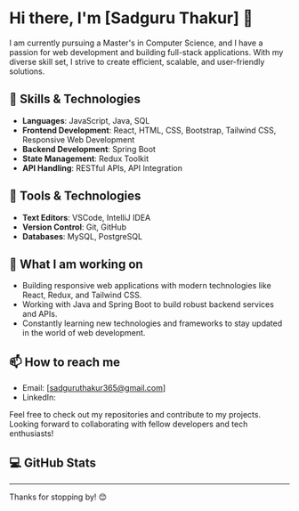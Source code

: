 # Hi there, I'm [Sadguru Thakur] 👋

I am currently pursuing a Master's in Computer Science, and I have a passion for web development and building full-stack applications. With my diverse skill set, I strive to create efficient, scalable, and user-friendly solutions.

## 🌱 Skills & Technologies

- **Languages**: JavaScript, Java, SQL
- **Frontend Development**: React, HTML, CSS, Bootstrap, Tailwind CSS, Responsive Web Development
- **Backend Development**: Spring Boot
- **State Management**: Redux Toolkit
- **API Handling**: RESTful APIs, API Integration

## 🔧 Tools & Technologies

- **Text Editors**: VSCode, IntelliJ IDEA
- **Version Control**: Git, GitHub
- **Databases**: MySQL, PostgreSQL

## 🚀 What I am working on

- Building responsive web applications with modern technologies like React, Redux, and Tailwind CSS.
- Working with Java and Spring Boot to build robust backend services and APIs.
- Constantly learning new technologies and frameworks to stay updated in the world of web development.

## 📫 How to reach me

- Email: [sadguruthakur365@gmail.com]
- LinkedIn: 

Feel free to check out my repositories and contribute to my projects. Looking forward to collaborating with fellow developers and tech enthusiasts!

## 💻 GitHub Stats



---

Thanks for stopping by! 😊
